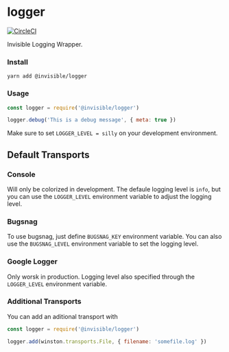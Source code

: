 # logger

[![CircleCI](https://circleci.com/gh/invisible-tech/logger/tree/master.svg?style=svg)](https://circleci.com/gh/invisible-tech/logger/tree/master)

Invisible Logging Wrapper.

### Install
```
yarn add @invisible/logger
```

### Usage
```js
const logger = require('@invisible/logger')

logger.debug('This is a debug message', { meta: true })
```

Make sure to set `LOGGER_LEVEL = silly` on your development environment.

## Default Transports

### Console
Will only be colorized in development.
The defaule logging level is `info`, but you can use the `LOGGER_LEVEL` environment variable to adjust the logging level.

### Bugsnag
To use bugsnag, just define `BUGSNAG_KEY` environment variable.
You can also use the `BUGSNAG_LEVEL` environment variable to set the logging level.

### Google Logger
Only worsk in production.
Logging level also specified through the `LOGGER_LEVEL` environment variable.

### Additional Transports

You can add an aditional transport with
```js
const logger = require('@invisible/logger')

logger.add(winston.transports.File, { filename: 'somefile.log' })
```